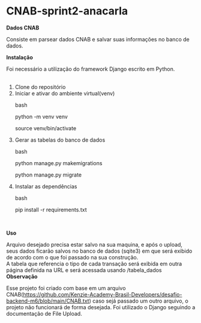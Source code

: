 # CNAB-sprint2-anacarla

**Dados CNAB**

Consiste em parsear dados CNAB e salvar suas informações no banco de dados.
<br>

**Instalação**

Foi necessário a utilização do framework Django escrito em Python.
<br>
<br>
<ol>
<li> Clone do repositório</li>
<li> Iniciar e ativar do ambiente virtual(venv)
<p>bash</p>
<p> python -m venv venv  </p>
<p> source venv/bin/activate  </p>
</li>
<li>Gerar as tabelas do banco de dados </li>
<p>bash</p>
<p> python manage.py makemigrations  </p>
<p> python manage.py migrate  </p>
<li> Instalar as dependências </li>
<p>bash</p>
<p> pip install -r requirements.txt </p>
</ol>
<br>

**Uso**

Arquivo desejado precisa estar salvo na sua maquina, e após o upload, seus dados ficarão salvos no banco de dados (sqite3) em que será exibido de acordo com o que foi passado na sua construção.
<br>
A tabela que referencia o tipo de cada transação será exibida em outra página definida na URL e será acessada usando /tabela_dados
<br>
**Observação**

Esse projeto foi criado com base em um arquivo CNAB(https://github.com/Kenzie-Academy-Brasil-Developers/desafio-backend-m6/blob/main/CNAB.txt) caso sejá passado um outro arquivo, o projeto não funcionará de forma desejada. Foi utilizado o Django seguindo a documentação de File Upload. 


